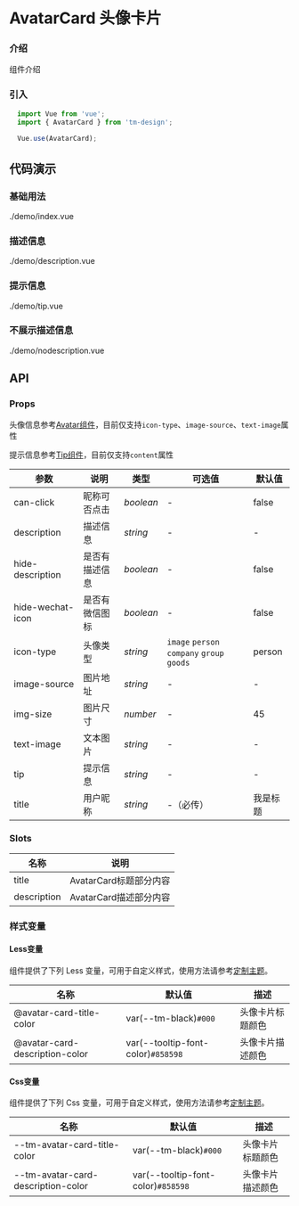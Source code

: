 # AvatarCard 头像卡片

### 介绍

组件介绍

### 引入

```js
  import Vue from 'vue';
  import { AvatarCard } from 'tm-design';
  
  Vue.use(AvatarCard);
```

## 代码演示

### 基础用法

<demo-code>./demo/index.vue</demo-code>

### 描述信息

<demo-code>./demo/description.vue</demo-code>

### 提示信息

<demo-code>./demo/tip.vue</demo-code>

### 不展示描述信息

<demo-code>./demo/nodescription.vue</demo-code>

## API

### Props

头像信息参考[Avatar组件](#/avatar)，目前仅支持`icon-type`、`image-source`、`text-image`属性

提示信息参考[Tip组件](#/tip)，目前仅支持`content`属性

| 参数             | 说明           | 类型      | 可选值                                     | 默认值   |
| ---------------- | -------------- | --------- | ------------------------------------------ | -------- |
| can-click        | 昵称可否点击   | _boolean_ | -                                          | false    |
| description      | 描述信息       | _string_  | -                                          | -        |
| hide-description | 是否有描述信息 | _boolean_ | -                                          | false    |
| hide-wechat-icon | 是否有微信图标 | _boolean_ | -                                          | false    |
| icon-type        | 头像类型       | _string_  | `image` `person` `company` `group` `goods` | person   |
| image-source     | 图片地址       | _string_  | -                                          | -        |
| img-size         | 图片尺寸       | _number_  | -                                          | 45       |
| text-image       | 文本图片       | _string_  | -                                          | -        |
| tip              | 提示信息       | _string_  | -                                          | -        |
| title            | 用户昵称       | _string_  | -（必传）                                  | 我是标题 |

### Slots

| 名称        | 说明                   |
| ----------- | ---------------------- |
| title       | AvatarCard标题部分内容 |
| description | AvatarCard描述部分内容 |




### 样式变量

#### Less变量

组件提供了下列 Less 变量，可用于自定义样式，使用方法请参考[定制主题](#/theme)。

| 名称                           | 默认值                             | 描述             |
| ------------------------------ | ---------------------------------- | ---------------- |
| @avatar-card-title-color       | var(--tm-black)`#000`              | 头像卡片标题颜色 |
| @avatar-card-description-color | var(--tooltip-font-color)`#858598` | 头像卡片描述颜色 |

#### Css变量

组件提供了下列 Css 变量，可用于自定义样式，使用方法请参考[定制主题](#/theme)。

| 名称                               | 默认值                             | 描述             |
| ---------------------------------- | ---------------------------------- | ---------------- |
| --tm-avatar-card-title-color       | var(--tm-black)`#000`              | 头像卡片标题颜色 |
| --tm-avatar-card-description-color | var(--tooltip-font-color)`#858598` | 头像卡片描述颜色 |
